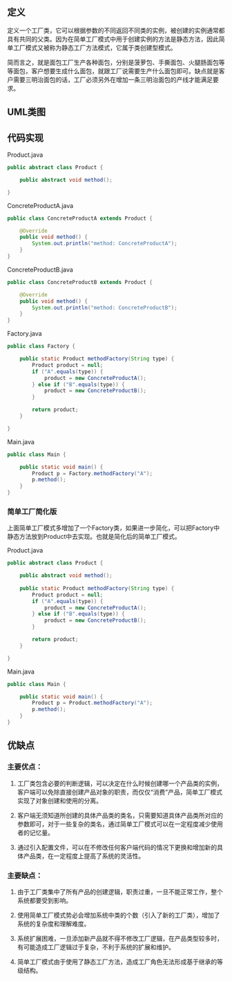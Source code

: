 ## 定义

定义一个工厂类，它可以根据参数的不同返回不同类的实例，被创建的实例通常都具有共同的父类。因为在简单工厂模式中用于创建实例的方法是静态方法，因此简单工厂模式又被称为静态工厂方法模式，它属于类创建型模式。

简而言之，就是面包工厂生产各种面包，分别是菠萝包、手撕面包、火腿肠面包等等面包，客户想要生成什么面包，就跟工厂说需要生产什么面包即可。缺点就是客户需要三明治面包的话，工厂必须另外在增加一条三明治面包的产线才能满足要求。

## UML类图


## 代码实现

Product.java
``` java
public abstract class Product {

    public abstract void method();

}
```

ConcreteProductA.java
``` java
public class ConcreteProductA extends Product {

    @Override
    public void method() {
        System.out.println("method: ConcreteProductA");
    }
}
```

ConcreteProductB.java
``` java
public class ConcreteProductB extends Product {

    @Override
    public void method() {
        System.out.println("method: ConcreteProductB");
    }
}
```

Factory.java
``` java
public class Factory {

    public static Product methodFactory(String type) {
        Product product = null;
        if ("A".equals(type)) {
            product = new ConcreteProductA();
        } else if ("B".equals(type)) {
            product = new ConcreteProductB();
        }

        return product;
    }

}
```

Main.java
``` java
public class Main {

	public static void main() {
    	Product p = Factory.methodFactory("A");
        p.method();
    }
}
```

### 简单工厂简化版

上面简单工厂模式多增加了一个Factory类，如果进一步简化，可以把Factory中静态方法放到Product中去实现。也就是简化后的简单工厂模式。

Product.java
``` java
public abstract class Product {

    public abstract void method();
    
    public static Product methodFactory(String type) {
        Product product = null;
        if ("A".equals(type)) {
            product = new ConcreteProductA();
        } else if ("B".equals(type)) {
            product = new ConcreteProductB();
        }

        return product;
    }

}
```

Main.java
``` java
public class Main {

	public static void main() {
    	Product p = Product.methodFactory("A");
        p.method();
    }
}
```


## 优缺点


### 主要优点：

1. 工厂类包含必要的判断逻辑，可以决定在什么时候创建哪一个产品类的实例，客户端可以免除直接创建产品对象的职责，而仅仅“消费”产品，简单工厂模式实现了对象创建和使用的分离。

2. 客户端无须知道所创建的具体产品类的类名，只需要知道具体产品类所对应的参数即可，对于一些复杂的类名，通过简单工厂模式可以在一定程度减少使用者的记忆量。

3. 通过引入配置文件，可以在不修改任何客户端代码的情况下更换和增加新的具体产品类，在一定程度上提高了系统的灵活性。


### 主要缺点：

1. 由于工厂类集中了所有产品的创建逻辑，职责过重，一旦不能正常工作，整个系统都要受到影响。

2. 使用简单工厂模式势必会增加系统中类的个数（引入了新的工厂类），增加了系统的复杂度和理解难度。

3. 系统扩展困难，一旦添加新产品就不得不修改工厂逻辑，在产品类型较多时，有可能造成工厂逻辑过于复杂，不利于系统的扩展和维护。

4. 简单工厂模式由于使用了静态工厂方法，造成工厂角色无法形成基于继承的等级结构。